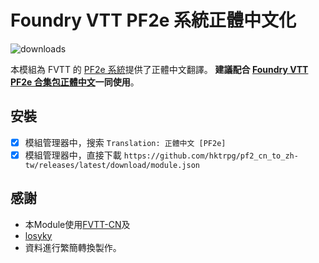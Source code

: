 # Foundry VTT PF2e 系統正體中文化

![downloads](https://img.shields.io/github/downloads/hktrpg/pf2_cn_to_zh-tw/total)

本模組為 FVTT 的 [PF2e 系統](https://gitlab.com/hooking/foundry-vtt---pathfinder-2e)提供了正體中文翻譯。
**建議配合 [Foundry VTT PF2e 合集包正體中文](https://github.com/hktrpg/pf2e_compendium_zh-tw)一同使用**。

## 安裝

- [x] 模組管理器中，搜索 `Translation: 正體中文 [PF2e]`
- [x] 模組管理器中，直接下載 `https://github.com/hktrpg/pf2_cn_to_zh-tw/releases/latest/download/module.json`

## 感謝

- 本Module使用[FVTT-CN](https://github.com/fvtt-cn/pf2_cn)及
- [losyky](https://github.com/losyky/pf2e_cn)
- 資料進行繁簡轉換製作。
